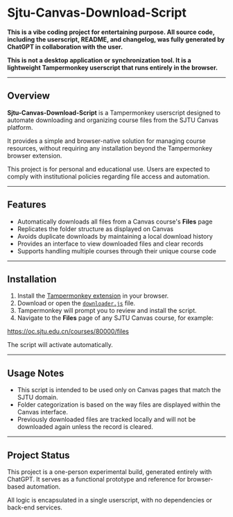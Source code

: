 # Sjtu-Canvas-Download-Script

**This is a vibe coding project for entertaining purpose. All source code, including the userscript, README, and changelog, was fully generated by ChatGPT in collaboration with the user.**

**This is not a desktop application or synchronization tool. It is a lightweight Tampermonkey userscript that runs entirely in the browser.**

---

## Overview

**Sjtu-Canvas-Download-Script** is a Tampermonkey userscript designed to automate downloading and organizing course files from the SJTU Canvas platform.

It provides a simple and browser-native solution for managing course resources, without requiring any installation beyond the Tampermonkey browser extension.

This project is for personal and educational use. Users are expected to comply with institutional policies regarding file access and automation.

---

## Features

- Automatically downloads all files from a Canvas course's **Files** page
- Replicates the folder structure as displayed on Canvas
- Avoids duplicate downloads by maintaining a local download history
- Provides an interface to view downloaded files and clear records
- Supports handling multiple courses through their unique course code

---

## Installation

1. Install the [Tampermonkey extension](https://www.tampermonkey.net/) in your browser.
2. Download or open the [`downloader.js`](./sjtu-canvas-download-script.user.js) file.
3. Tampermonkey will prompt you to review and install the script.
4. Navigate to the **Files** page of any SJTU Canvas course, for example:  

https://oc.sjtu.edu.cn/courses/80000/files

The script will activate automatically.

---

## Usage Notes

- This script is intended to be used only on Canvas pages that match the SJTU domain.
- Folder categorization is based on the way files are displayed within the Canvas interface.
- Previously downloaded files are tracked locally and will not be downloaded again unless the record is cleared.

---

## Project Status

This project is a one-person experimental build, generated entirely with ChatGPT. It serves as a functional prototype and reference for browser-based automation.

All logic is encapsulated in a single userscript, with no dependencies or back-end services.
